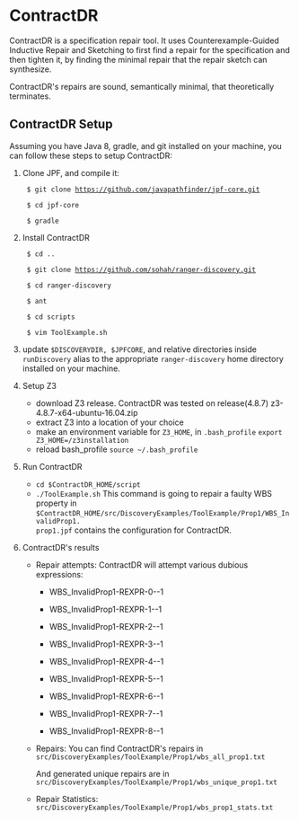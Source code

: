 # ContractDR
ContractDR is a specification repair tool. It uses Counterexample-Guided Inductive Repair and Sketching to first find a repair for the specification and then tighten it, by finding the minimal repair that the repair sketch can synthesize.

ContractDR's repairs are sound, semantically minimal, that theoretically terminates.

## ContractDR Setup
Assuming you have Java 8, gradle, and git installed on your machine, you can follow these steps to setup ContractDR:

1. Clone JPF, and compile it:

   <code> $ git clone https://github.com/javapathfinder/jpf-core.git </code>
   
   <code> $ cd jpf-core </code>
   
   <code> $ gradle </code>
    
2. Install ContractDR

   <code> $ cd .. </code>
   
   <code> $ git clone https://github.com/sohah/ranger-discovery.git </code>
   
   <code> $ cd ranger-discovery </code>
   
   <code> $ ant </code>
   
   <code> $ cd scripts </code>
   
   <code> $ vim ToolExample.sh </code>
   
   
3. update <code>$DISCOVERYDIR, $JPFCORE</code>, and relative directories inside <code>runDiscovery</code> alias to the appropriate 
   <code>ranger-discovery</code> home directory installed on your machine. 
   
4. Setup Z3
   * download Z3 release. ContractDR was tested on release(4.8.7) z3-4.8.7-x64-ubuntu-16.04.zip
   * extract Z3 into a location of your choice
   * make an environment variable for <code>Z3_HOME</code>, in <code>.bash_profile</code>
      <code>export Z3_HOME=/z3installation</code>
   * reload bash_profile
      <code>source ~/.bash_profile</code>

5. Run ContractDR
   * <code>cd $ContractDR_HOME/script</code>
   * <code>./ToolExample.sh</code>
   This command is going to repair a faulty WBS property in <code>$ContractDR_HOME/src/DiscoveryExamples/ToolExample/Prop1/WBS_InvalidProp1. </code>
   <code>prop1.jpf</code> contains the configuration for ContractDR.
   
6. ContractDR's results
   * Repair attempts:
     ContractDR will attempt various dubious expressions:
     
      * WBS_InvalidProp1-REXPR-0--1
     
     * WBS_InvalidProp1-REXPR-1--1
     
     * WBS_InvalidProp1-REXPR-2--1
     
     * WBS_InvalidProp1-REXPR-3--1
     
     * WBS_InvalidProp1-REXPR-4--1
     
     * WBS_InvalidProp1-REXPR-5--1
     
     * WBS_InvalidProp1-REXPR-6--1
     
     * WBS_InvalidProp1-REXPR-7--1
     
     * WBS_InvalidProp1-REXPR-8--1
     
   * Repairs:
     You can find ContractDR's repairs in
     <code>src/DiscoveryExamples/ToolExample/Prop1/wbs_all_prop1.txt</code>
     
     And generated unique repairs are in
     <code>src/DiscoveryExamples/ToolExample/Prop1/wbs_unique_prop1.txt</code>
     
   * Repair Statistics:
     <code>src/DiscoveryExamples/ToolExample/Prop1/wbs_prop1_stats.txt</code>
